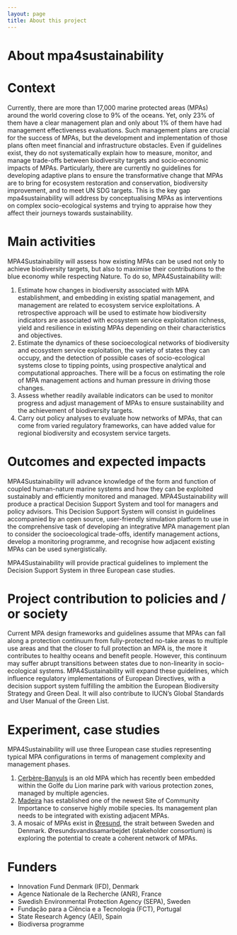 ```yaml
---
layout: page
title: About this project
---
```

# About mpa4sustainability

# Context
<div class="justified-text">
<p>
Currently, there are more than 17,000 marine protected areas (MPAs) around the world covering close to 9% of the oceans. Yet, only 23% of them have a clear management plan and only about 1% of them have had management effectiveness evaluations. Such management plans are crucial for the success of MPAs, but the development and implementation of those plans often meet financial and infrastructure obstacles. Even if guidelines exist, they do not systematically explain how to measure, monitor, and manage trade-offs between biodiversity targets and socio-economic impacts of MPAs. Particularly, there are currently no guidelines for developing adaptive plans to ensure the transformative change that MPAs are to bring for ecosystem restoration and conservation, biodiversity improvement, and to meet UN SDG targets. This is the key gap mpa4sustainability will address by conceptualising MPAs as interventions on complex socio-ecological systems and trying to appraise how they affect their journeys towards sustainability. 
</p>
</div>

# Main activities

MPA4Sustainability will assess how  existing MPAs can be used not only to achieve biodiversity targets, but also to maximise their contributions to the blue economy while respecting Nature. To do so, MPA4Sustainability will:
1. Estimate how changes in biodiversity associated with MPA establishment, and embedding in existing spatial management, and management are related to ecosystem service  exploitations. A retrospective approach will be used to estimate how biodiversity indicators are associated with  ecosystem service exploitation richness, yield and resilience in existing MPAs depending on their characteristics and objectives.
2. Estimate the dynamics of these socioecological networks of biodiversity and  ecosystem service exploitation, the variety of states they can occupy, and the detection of possible cases of socio-ecological systems close to tipping points, using prospective analytical and computational approaches. There will be a focus on estimating the role of MPA management actions and human pressure in driving those changes.
3. Assess whether readily available indicators can be used to monitor progress and adjust management of MPAs to ensure sustainability and the achievement of biodiversity targets. 
4. Carry out policy analyses to evaluate how networks of MPAs, that can come from varied regulatory frameworks, can have added value for regional biodiversity and  ecosystem service targets.


# Outcomes and expected impacts
<div class="justified-text">
<p>
MPA4Sustainability will advance knowledge of the form and function of coupled human-nature marine systems and how they can be exploited sustainably and efficiently monitored and managed. 
MPA4Sustainability will produce a practical Decision Support System and tool for managers and policy advisors. This Decision Support System will consist in guidelines accompanied by an open source, user-friendly simulation platform to use in the comprehensive task of developing an integrative MPA management plan to consider the socioecological trade-offs, identify management actions, develop a monitoring programme, and recognise how adjacent existing MPAs can be used synergistically. 

MPA4Sustainability will provide practical guidelines to implement the Decision Support System in three European case studies.
</p>
</div>

# Project contribution to policies and / or society
<div class="justified-text">
<p>
Current MPA design frameworks and guidelines assume that MPAs can fall along a protection continuum from fully-protected no-take areas to multiple use areas and that the closer to full protection an MPA is, the more it contributes to healthy oceans and benefit people. However, this continuum may suffer abrupt transitions between states due to non-linearity in socio-ecological systems. MPA4Sustainability will expand these guidelines, which influence regulatory implementations of European Directives, with a decision support system fulfilling the ambition the European Biodiversity Strategy and Green Deal. It will also contribute to IUCN’s Global Standards and User Manual of the Green List. 
</p>
</div>

# Experiment, case studies

MPA4Sustainability will use three European case studies representing typical MPA configurations in terms of management complexity and management phases. 

1. [Cerbère-Banyuls](https://maps.app.goo.gl/Uhj41SGm8fYzVDzP7) is an old MPA which has recently been embedded within the Golfe du Lion marine park with various protection zones, managed by multiple agencies. 
2. [Madeira](https://maps.app.goo.gl/tXbK8aHit1bQmZvVA) has established one of the newest Site of Community Importance to conserve highly mobile species. Its management plan needs to be integrated with existing adjacent MPAs. 
3. A mosaic of MPAs exist in [Øresund](https://maps.app.goo.gl/QjX4qWzd5cf8xAAu5), the strait between Sweden and Denmark. Øresundsvandssamarbejdet (stakeholder consortium) is exploring the potential to create a coherent network of MPAs.  


# Funders

* Innovation Fund Denmark (IFD), Denmark
* Agence Nationale de la Recherche (ANR), France
* Swedish Environmental Protection Agency (SEPA), Sweden
* Fundação para a Ciência e a Tecnologia (FCT), Portugal
* State Research Agency (AEI), Spain
* Biodiversa programme

